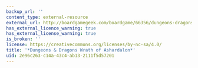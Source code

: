 ```yaml
---
backup_url: ''
content_type: external-resource
external_url: http://boardgamegeek.com/boardgame/66356/dungeons-dragons-wrath-ashardalon-board-game
has_external_licence_warning: true
has_external_license_warning: true
is_broken: ''
license: https://creativecommons.org/licenses/by-nc-sa/4.0/
title: '*Dungeons & Dragons Wrath of Ashardalon*'
uid: 2e96c263-c14a-43c4-ab13-2111f5d57201
---
```


